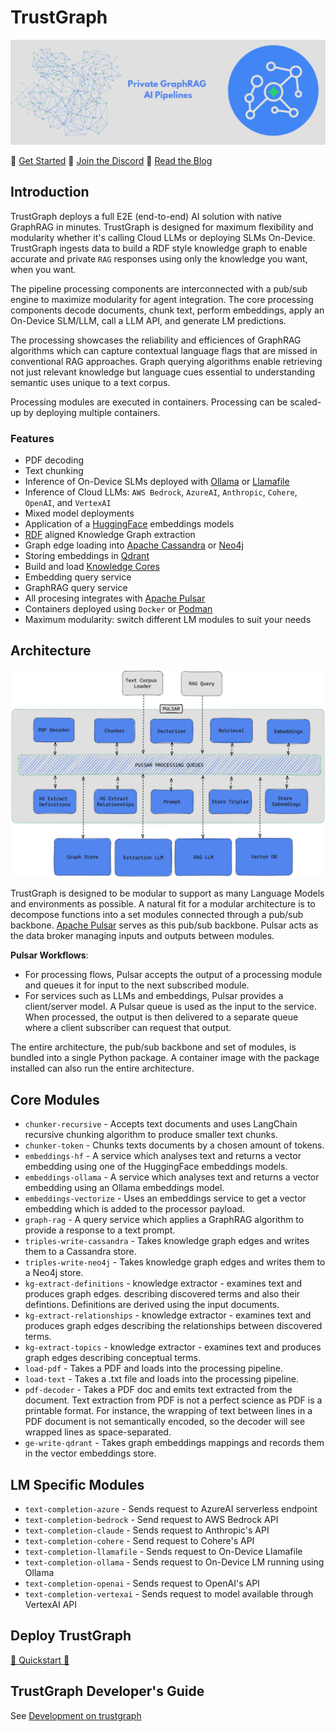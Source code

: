 
# TrustGraph

![TrustGraph banner](TG_Banner.png)

🚀 [Get Started](https://trustgraph.ai/docs/getstarted)
💬 [Join the Discord](https://discord.gg/AXpxVjwzAw)
📖 [Read the Blog](https://blog.trustgraph.ai)

## Introduction

TrustGraph deploys a full E2E (end-to-end) AI solution with native GraphRAG in minutes. TrustGraph is designed for maximum flexibility and modularity whether it's calling Cloud LLMs or deploying SLMs On-Device. TrustGraph ingests data to build a RDF style knowledge graph to enable accurate and private `RAG` responses using only the knowledge you want, when you want.

The pipeline processing components are interconnected with a pub/sub engine to maximize modularity for agent integration. The core processing components decode documents, chunk text, perform embeddings, apply an On-Device SLM/LLM, call a LLM API, and generate LM predictions.

The processing showcases the reliability and efficiences of GraphRAG algorithms which can capture contextual language flags that are missed in conventional RAG approaches. Graph querying algorithms enable retrieving not just relevant knowledge but language cues essential to understanding semantic uses unique to a text corpus.

Processing modules are executed in containers.  Processing can be scaled-up by deploying multiple containers.

### Features

- PDF decoding
- Text chunking
- Inference of On-Device SLMs deployed with [Ollama](https://ollama.com) or [Llamafile](https://github.com/Mozilla-Ocho/llamafile)
- Inference of Cloud LLMs: `AWS Bedrock`, `AzureAI`, `Anthropic`, `Cohere`, `OpenAI`, and `VertexAI`
- Mixed model deployments
- Application of a [HuggingFace](https://hf.co) embeddings models
- [RDF](https://www.w3.org/TR/rdf12-schema/) aligned Knowledge Graph extraction
- Graph edge loading into [Apache Cassandra](https://github.com/apache/cassandra) or [Neo4j](https://neo4j.com/)
- Storing embeddings in [Qdrant](https://qdrant.tech/)
- Build and load [Knowledge Cores](https://trustgraph.ai/docs/category/knowledge-cores)
- Embedding query service
- GraphRAG query service
- All procesing integrates with [Apache Pulsar](https://github.com/apache/pulsar/)
- Containers deployed using `Docker` or [Podman](http://podman.io/)
- Maximum modularity: switch different LM modules to suit your needs

## Architecture

![architecture](architecture_0.8.0.png)

TrustGraph is designed to be modular to support as many Language Models and environments as possible. A natural fit for a modular architecture is to decompose functions into a set modules connected through a pub/sub backbone. [Apache Pulsar](https://github.com/apache/pulsar/) serves as this pub/sub backbone. Pulsar acts as the data broker managing inputs and outputs between modules.

**Pulsar Workflows**:

- For processing flows, Pulsar accepts the output of a processing module and queues it for input to the next subscribed module.
- For services such as LLMs and embeddings, Pulsar provides a client/server model.  A Pulsar queue is used as the input to the service.  When processed, the output is then delivered to a separate queue where a client subscriber can request that output.

The entire architecture, the pub/sub backbone and set of modules, is bundled into a single Python package. A container image with the package installed can also run the entire architecture.

## Core Modules

- `chunker-recursive` - Accepts text documents and uses LangChain recursive chunking algorithm to produce smaller text chunks.
- `chunker-token` - Chunks texts documents by a chosen amount of tokens.
- `embeddings-hf` - A service which analyses text and returns a vector embedding using one of the HuggingFace embeddings models.
- `embeddings-ollama` - A service which analyses text and returns a vector embedding using an Ollama embeddings model.
- `embeddings-vectorize` - Uses an embeddings service to get a vector embedding which is added to the processor payload.
- `graph-rag` - A query service which applies a GraphRAG algorithm to provide a response to a text prompt.
- `triples-write-cassandra` - Takes knowledge graph edges and writes them to a Cassandra store.
- `triples-write-neo4j` - Takes knowledge graph edges and writes them to a Neo4j store.
- `kg-extract-definitions` - knowledge extractor - examines text and produces graph edges. describing discovered terms and also their defintions.  Definitions are derived using the input documents.
- `kg-extract-relationships` - knowledge extractor - examines text and produces graph edges describing the relationships between discovered terms.
- `kg-extract-topics` - knowledge extractor - examines text and produces graph edges describing conceptual terms.
- `load-pdf` - Takes a PDF and loads into the processing pipeline.
- `load-text` - Takes a .txt file and loads into the processing pipeline.
- `pdf-decoder` - Takes a PDF doc and emits text extracted from the document. Text extraction from PDF is not a perfect science as PDF is a printable format.  For instance, the wrapping of text between lines in a PDF document is not semantically encoded, so the decoder will see wrapped lines as space-separated.
- `ge-write-qdrant` - Takes graph embeddings mappings and records them in the vector embeddings store.

## LM Specific Modules

- `text-completion-azure` - Sends request to AzureAI serverless endpoint
- `text-completion-bedrock` - Send request to AWS Bedrock API
- `text-completion-claude` - Sends request to Anthropic's API
- `text-completion-cohere` - Send request to Cohere's API
- `text-completion-llamafile` - Sends request to On-Device Llamafile
- `text-completion-ollama` - Sends request to On-Device LM running using Ollama
- `text-completion-openai` - Sends request to OpenAI's API
- `text-completion-vertexai` - Sends request to model available through VertexAI API

## Deploy TrustGraph

[🚀 Quickstart 🚀](https://trustgraph.ai/docs/getstarted)

## TrustGraph Developer's Guide

See [Development on trustgraph](docs/README.development.md)
